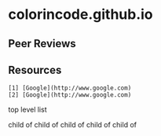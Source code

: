 # colorincode.github.io

## Peer Reviews

## Resources
    [1] [Google](http://www.google.com)
    [2] [Google](http://www.google.com)

<p> top level list </p>
    child of
    child of
    child of
    child of
    child of
    